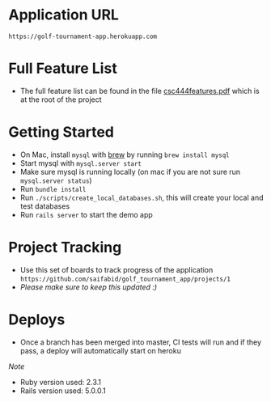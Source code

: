 # Application URL
`https://golf-tournament-app.herokuapp.com`

# Full Feature List

- The full feature list can be found in the file [csc444features.pdf](https://github.com/saifabid/golf_tournament_app/blob/master/csc444features.pdf) which is at the root of the project

# Getting Started

- On Mac, install `mysql` with [brew](http://brew.sh/) by running `brew install mysql`
- Start mysql with `mysql.server start`
- Make sure mysql is running locally (on mac if you are not sure run `mysql.server status`)
- Run `bundle install`
- Run `./scripts/create_local_databases.sh`, this will create your local and test databases
- Run `rails server` to start the demo app

# Project Tracking
- Use this set of boards to track progress of the application `https://github.com/saifabid/golf_tournament_app/projects/1`
- _Please make sure to keep this updated :)_

# Deploys
- Once a branch has been merged into master, CI tests will run and if they pass, a deploy will automatically start on heroku

*Note*
- Ruby version used: 2.3.1
- Rails version used: 5.0.0.1


